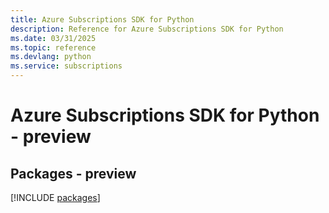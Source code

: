 ```yaml
---
title: Azure Subscriptions SDK for Python
description: Reference for Azure Subscriptions SDK for Python
ms.date: 03/31/2025
ms.topic: reference
ms.devlang: python
ms.service: subscriptions
---
```

# Azure Subscriptions SDK for Python - preview
## Packages - preview
[!INCLUDE [packages](subscriptions-index.md)]